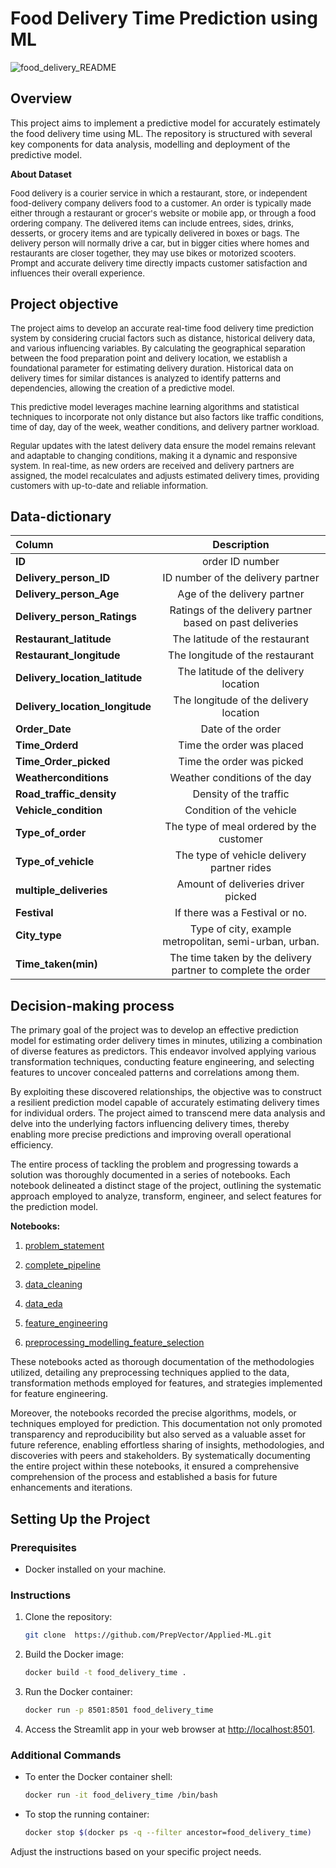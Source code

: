 # Food Delivery Time Prediction using ML
![food_delivery_README](https://github.com/PrepVector/applied-ml-uber-eta-prediction/blob/main/assets/food_delivery_README.jpg)

## Overview

This project aims to implement a predictive model for accurately estimately the food delivery time using ML. The repository is structured with several key components for data analysis, modelling and deployment of the predictive model.

**About Dataset**

<font size="2">Food delivery is a courier service in which a restaurant, store, or independent food-delivery company delivers food to a customer. An order is typically made either through a restaurant or grocer's website or mobile app, or through a food ordering company. The delivered items can include entrees, sides, drinks, desserts, or grocery items and are typically delivered in boxes or bags. The delivery person will normally drive a car, but in bigger cities where homes and restaurants are closer together, they may use bikes or motorized scooters. Prompt and accurate delivery time directly impacts customer satisfaction and influences their overall experience.</font>

## Project objective

<font size="2">The project aims to develop an accurate real-time food delivery time prediction system by considering crucial factors such as distance, historical delivery data, and various influencing variables. By calculating the geographical separation between the food preparation point and delivery location, we establish a foundational parameter for estimating delivery duration. Historical data on delivery times for similar distances is analyzed to identify patterns and dependencies, allowing the creation of a predictive model.

This predictive model leverages machine learning algorithms and statistical techniques to incorporate not only distance but also factors like traffic conditions, time of day, day of the week, weather conditions, and delivery partner workload.

Regular updates with the latest delivery data ensure the model remains relevant and adaptable to changing conditions, making it a dynamic and responsive system. In real-time, as new orders are received and delivery partners are assigned, the model recalculates and adjusts estimated delivery times, providing customers with up-to-date and reliable information.</font>

## Data-dictionary

|Column|Description |
| :------------ |:---------------:|
|**ID**|order ID number| 
|**Delivery_person_ID**|ID number of the delivery partner|
|**Delivery_person_Age**|Age of the delivery partner|
|**Delivery_person_Ratings**|Ratings of the delivery partner based on past deliveries|
|**Restaurant_latitude**|The latitude of the restaurant|
|**Restaurant_longitude**|The longitude of the restaurant|
|**Delivery_location_latitude**|The latitude of the delivery location|
|**Delivery_location_longitude**|The longitude of the delivery location|
|**Order_Date**|Date of the order|
|**Time_Orderd**|Time the order was placed|
|**Time_Order_picked**|Time the order was picked|
|**Weatherconditions**|Weather conditions of the day|
|**Road_traffic_density**|Density of the traffic|
|**Vehicle_condition**|Condition of the vehicle|
|**Type_of_order**|The type of meal ordered by the customer|
|**Type_of_vehicle**|The type of vehicle delivery partner rides|
|**multiple_deliveries**|Amount of deliveries driver picked|
|**Festival**|If there was a Festival or no.|
|**City_type**|Type of city, example metropolitan, semi-urban, urban.|
|**Time_taken(min)**| The time taken by the delivery partner to complete the order|

## Decision-making process

The primary goal of the project was to develop an effective prediction model for estimating order delivery times in minutes, utilizing a combination of diverse features as predictors. This endeavor involved applying various transformation techniques, conducting feature engineering, and selecting features to uncover concealed patterns and correlations among them.

By exploiting these discovered relationships, the objective was to construct a resilient prediction model capable of accurately estimating delivery times for individual orders. The project aimed to transcend mere data analysis and delve into the underlying factors influencing delivery times, thereby enabling more precise predictions and improving overall operational efficiency.

The entire process of tackling the problem and progressing towards a solution was thoroughly documented in a series of notebooks. Each notebook delineated a distinct stage of the project, outlining the systematic approach employed to analyze, transform, engineer, and select features for the prediction model.

**Notebooks:**

1. [problem_statement]()

2. [complete_pipeline]()

3. [data_cleaning]()

4. [data_eda]()

5. [feature_engineering]()

6. [preprocessing_modelling_feature_selection]()

These notebooks acted as thorough documentation of the methodologies utilized, detailing any preprocessing techniques applied to the data, transformation methods employed for features, and strategies implemented for feature engineering.

Moreover, the notebooks recorded the precise algorithms, models, or techniques employed for prediction. This documentation not only promoted transparency and reproducibility but also served as a valuable asset for future reference, enabling effortless sharing of insights, methodologies, and discoveries with peers and stakeholders. By systematically documenting the entire project within these notebooks, it ensured a comprehensive comprehension of the process and established a basis for future enhancements and iterations.


## Setting Up the Project

### Prerequisites

- Docker installed on your machine.

### Instructions

1. Clone the repository:

    ```bash
    git clone  https://github.com/PrepVector/Applied-ML.git
    ```

2. Build the Docker image:

    ```bash
    docker build -t food_delivery_time .
    ```

3. Run the Docker container:

    ```bash
    docker run -p 8501:8501 food_delivery_time
    ```

4. Access the Streamlit app in your web browser at [http://localhost:8501](http://localhost:8501).

### Additional Commands

- To enter the Docker container shell:

    ```bash
    docker run -it food_delivery_time /bin/bash
    ```

- To stop the running container:

    ```bash
    docker stop $(docker ps -q --filter ancestor=food_delivery_time)
    ```

Adjust the instructions based on your specific project needs.
